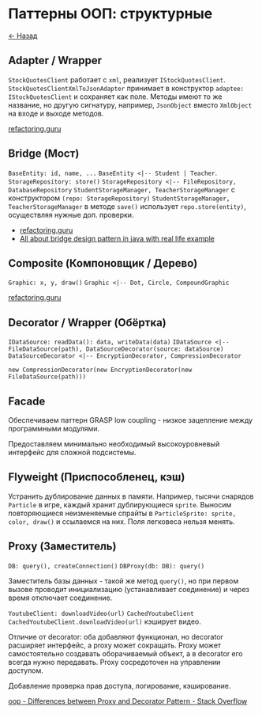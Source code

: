 # Паттерны ООП: структурные

[<- Назад](./pr-oop-patterns.md)

## Adapter / Wrapper

`StockQuotesClient` работает с `xml`, реализует `IStockQuotesClient`.
`StockQuotesClientXmlToJsonAdapter` принимает в конструктор `adaptee: IStockQuotesClient` и сохраняет как поле. Методы имеют то же название, но другую сигнатуру, например, `JsonObject` вместо `XmlObject` на входе и выходе методов.

[refactoring.guru](https://refactoring.guru/ru/design-patterns/adapter)

## Bridge (Мост)

`BaseEntity: id, name, ...`
`BaseEntity <|-- Student | Teacher`.
`StorageRepository: store()`
`StorageRepository <|-- FileRepository, DatabaseRepository`
`StudentStorageManager, TeacherStorageManager` с конструктором `(repo: StorageRepository)`
`StudentStorageManager, TeacherStorageManager` в методе `save()` использует `repo.store(entity)`, осуществляя нужные доп. проверки.

- [refactoring.guru](https://refactoring.guru/ru/design-patterns/bridge)
- [All about bridge design pattern in java with real life example](https://stacktraceguru.com/bridge-design-pattern/)

## Composite (Компоновщик / Дерево)

`Graphic: x, y, draw()`
`Graphic <|-- Dot, Circle, CompoundGraphic`

[refactoring.guru](https://refactoring.guru/ru/design-patterns/composite)

## Decorator / Wrapper (Обёртка)

`IDataSource: readData(): data, writeData(data)`
`IDataSource <|-- FileDataSource(path), DataSourceDecorator(source: dataSource)`
`DataSourceDecorator <|-- EncryptionDecorator, CompressionDecorator`

`new CompressionDecorator(new EncryptionDecorator(new FileDataSource(path)))`

## Facade

Обеспечиваем паттерн GRASP low coupling - низкое зацепление между программными модулями.

Предоставляем минимально необходимый высокоуровневый интерфейс для сложной подсистемы.

## Flyweight (Приспособленец, кэш)

Устранить дублирование данных в памяти. Например, тысячи снарядов `Particle` в игре, каждый хранит дублирующиеся `sprite`. Выносим повторяющиеся неизменяемые спрайты в `ParticleSprite: sprite, color, draw()` и ссылаемся на них. Поля легковеса нельзя менять.

## Proxy (Заместитель)

`DB: query(), createConnection()`
`DBProxy(db: DB): query()`

Заместитель базы данных - такой же метод `query()`, но при первом вызове проводит инициализацию (устанавливает соединение) и через время отключает соединение.

`YoutubeClient: downloadVideo(url)`
`CachedYoutubeClient`
`CachedYoutubeClient.downloadVideo(url)` кэширует видео.

Отличие от decorator: оба добавляют функционал, но decorator расширяет интерфейс, а proxy может сокращать. Proxy может самостоятельно создавать оборачиваемый объект, а в decorator его всегда нужно передавать. Proxy сосредоточен на управлении доступом.

Добавление проверка прав доступа, логирование, кэширование.

[oop - Differences between Proxy and Decorator Pattern - Stack Overflow](https://abapblog.github.io/questions/18618779/differences-between-proxy-and-decorator-pattern.html)